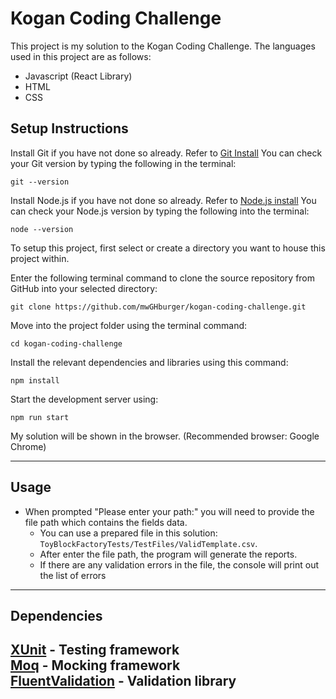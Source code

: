 # Kogan Coding Challenge

This project is my solution to the Kogan Coding Challenge. The languages used in this project are as follows:

- Javascript (React Library)
- HTML
- CSS

## Setup Instructions

Install Git if you have not done so already. Refer to [Git Install](https://git-scm.com/book/en/v2/Getting-Started-Installing-Git)
You can check your Git version by typing the following in the terminal:

```
git --version
```

Install Node.js if you have not done so already. Refer to [Node.js install](https://nodejs.org/en/)
You can check your Node.js version by typing the following into the terminal:

```
node --version
```

To setup this project, first select or create a directory you want to house this project within.

Enter the following terminal command to clone the source repository from GitHub into your selected directory:

```
git clone https://github.com/mwGHburger/kogan-coding-challenge.git
```

Move into the project folder using the terminal command:

```
cd kogan-coding-challenge
```

Install the relevant dependencies and libraries using this command:

```
npm install
```

Start the development server using:

```
npm run start
```

My solution will be shown in the browser. (Recommended browser: Google Chrome)


----
## Usage
- When prompted "Please enter your path:" you will need to provide the file path which contains the fields data.
    - You can use a prepared file in this solution: `ToyBlockFactoryTests/TestFiles/ValidTemplate.csv`.
    - After enter the file path, the program will generate the reports.
    - If there are any validation errors in the file, the console will print out the list of errors
---
## Dependencies
[XUnit](https://xunit.net/) - Testing framework \
[Moq](https://github.com/Moq/moq4/wiki/Quickstart) - Mocking framework \
[FluentValidation](https://fluentvalidation.net/) - Validation library
---
